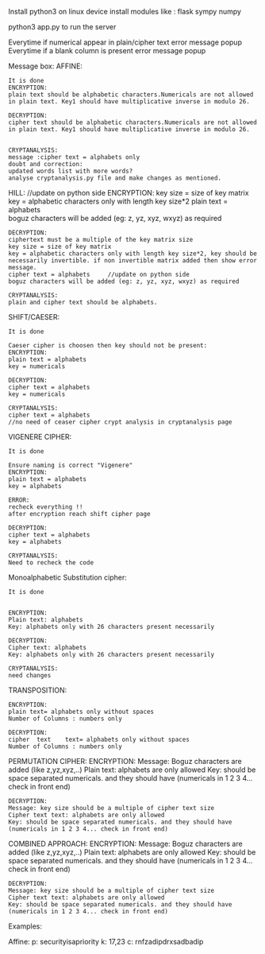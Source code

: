 Install python3 on linux device
install modules like :
flask
sympy
numpy

python3 app.py to run the server


Everytime if numerical appear in plain/cipher text error message popup
Everytime if a blank column is present error message popup

Message box: 
AFFINE:

	It is done
	ENCRYPTION:
	plain text should be alphabetic characters.Numericals are not allowed in plain text. Key1 should have multiplicative inverse in modulo 26.

	DECRYPTION:
	cipher text should be alphabetic characters.Numericals are not allowed in plain text. Key1 should have multiplicative inverse in modulo 26.

	
	CRYPTANALYSIS:
	message :cipher text = alphabets only 
	doubt and correction:
	updated words list with more words?
	analyse cryptanalysis.py file and make changes as mentioned.
	
	
HILL:
	//update on python side
	ENCRYPTION:
	key size = size of key matrix
	key = alphabetic characters only with length key size*2
	plain text = alphabets 							
	boguz characters will be added (eg: z, yz, xyz, wxyz) as required
	
	DECRYPTION:
	ciphertext must be a multiple of the key matrix size
	key size = size of key matrix
	key = alphabetic characters only with length key size*2, key should be necessarily invertible. if non invertible matrix added then show error message.
	cipher text = alphabets     //update on python side
	boguz characters will be added (eg: z, yz, xyz, wxyz) as required
	
	CRYPTANALYSIS:
	plain and cipher text should be alphabets.
	
SHIFT/CAESER:

	It is done
	
	Caeser cipher is choosen then key should not be present:
	ENCRYPTION:
	plain text = alphabets 
	key = numericals
	
	DECRYPTION:
	cipher text = alphabets 
	key = numericals
	
	CRYPTANALYSIS:
	cipher text = alphabets
	//no need of ceaser cipher crypt analysis in cryptanalysis page

VIGENERE CIPHER:

	It is done
	
	Ensure naming is correct "Vigenere"
	ENCRYPTION:
	plain text = alphabets
	key = alphabets
	
	ERROR:
	recheck everything !!
	after encryption reach shift cipher page
	
	DECRYPTION:
	cipher text = alphabets
	key = alphabets
	
	CRYPTANALYSIS:
	Need to recheck the code

Monoalphabetic Substitution cipher:
	
	It is done
	
	
	ENCRYPTION:
	Plain text: alphabets
	Key: alphabets only with 26 characters present necessarily 
	
	DECRYPTION:
	Cipher text: alphabets
	Key: alphabets only with 26 characters present necessarily 
	
	CRYPTANALYSIS:
	need changes


TRANSPOSITION:
	
	ENCRYPTION:
	plain text= alphabets only without spaces
	Number of Columns : numbers only
	
	DECRYPTION:
	cipher  text    text= alphabets only without spaces
	Number of Columns : numbers only
	
   PERMUTATION CIPHER:
   	ENCRYPTION:
   	Message: Boguz characters are added (like z,yz,xyz,..)
   	Plain text: alphabets are only allowed
	Key: should be space separated numericals. and they should have (numericals in 1 2 3 4... check in front end)
	
	DECRYPTION:
	Message: key size should be a multiple of cipher text size
	Cipher text text: alphabets are only allowed
	Key: should be space separated numericals. and they should have (numericals in 1 2 3 4... check in front end)
	
   COMBINED APPROACH:
   	ENCRYPTION: 
   	Message: Boguz characters are added (like z,yz,xyz,..)
   	Plain text: alphabets are only allowed
	Key: should be space separated numericals. and they should have (numericals in 1 2 3 4... check in front end)
	
	DECRYPTION:
	Message: key size should be a multiple of cipher text size
	Cipher text text: alphabets are only allowed
	Key: should be space separated numericals. and they should have (numericals in 1 2 3 4... check in front end)
	
	
Examples:

Affine:
p:    securityisapriority
k:    17,23
c:    rnfzadipdrxsadbadip



	
		
	

	
		

   
